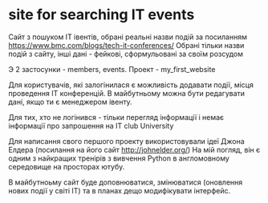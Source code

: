 # site for searching IT events
Сайт з пошуком IT івентів, обрані реальні назви подій за посиланням https://www.bmc.com/blogs/tech-it-conferences/
Обрані тільки назви подій з сайту, інші дані - фейкові, сформульовані за своїм розсудом
 
Э 2 застосунки - members, events. Проект - my_first_website
  
 
Для користувачів, які залогінилася є можливість додавати події, місця проведення IT конференцій. В майбутньому можна бути редагувати дані, якщо ти є менеджером івенту.
  
Для тих, хто не логінився - тільки перегляд інформації і немає інформації про запрошення на IT club University
  
Для написання свого першого проекту використовували ідеї Джона Елдера (посилання на його сайт http://johnelder.org/) На мій погляд, він є одним з найкращих тренірів з вивчення Python в англомовному середовище на просторах ютубу.

В майбутноьму сайт буде доповнюватися, змінюватися (оновлення нових події у світі IT) та в планах дещо модифікувати інтерфейс.
  
  
  
